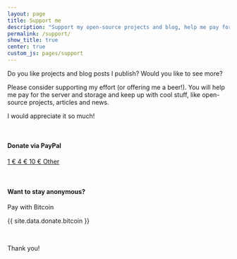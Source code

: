 ```yaml
---
layout: page
title: Support me
description: "Support my open-source projects and blog, help me pay for server and storage"
permalink: /support/
show_title: true
center: true
custom_js: pages/support
---
```


Do you like projects and blog posts I publish? Would you like to see more?

Please consider supporting my effort (or offering me a beer!). You will help me pay for the server and storage and keep up with cool stuff, like open-source projects, articles and news.

I would appreciate it so much!

<br>

#### Donate via PayPal

<p>
    <a class="btn btn-big btn-default" href="{{ site.data.donate.paypal }}/1">
        <i class="fa fa-paypal" aria-hidden="true"></i> 1 &euro;
    </a>
    <a class="btn btn-big btn-default" href="{{ site.data.donate.paypal }}/4">
        <i class="fa fa-paypal" aria-hidden="true"></i> 4 &euro;
    </a>
    <a class="btn btn-big btn-default" href="{{ site.data.donate.paypal }}/10">
        <i class="fa fa-paypal" aria-hidden="true"></i> 10 &euro;
    </a>
    <a class="btn btn-big btn-default" href="{{ site.data.donate.paypal }}">
        <i class="fa fa-paypal" aria-hidden="true"></i> Other
    </a>
</p>

<br>

#### Want to stay anonymous?

<p><i class="fa fa-btc" aria-hidden="true"></i> Pay with Bitcoin</p>

<p>
    <a class="btn btn-big btn-default" id="bitcoin" onclick="showInPopup(document.getElementById('bitcoin').innerHTML)">{{ site.data.donate.bitcoin }}</a>
</p>

<br>

Thank you!
